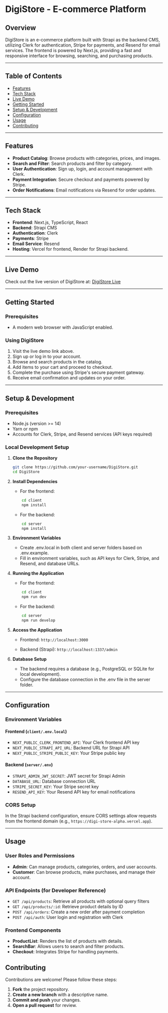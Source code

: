 # DigiStore - E-commerce Platform

## Overview

DigiStore is an e-commerce platform built with Strapi as the backend CMS, utilizing Clerk for authentication, Stripe for payments, and Resend for email services. The frontend is powered by Next.js, providing a fast and responsive interface for browsing, searching, and purchasing products.

---

## Table of Contents

- [Features](#features)
- [Tech Stack](#tech-stack)
- [Live Demo](#live-demo)
- [Getting Started](#getting-started)
- [Setup & Development](#setup--development)
- [Configuration](#configuration)
- [Usage](#usage)
- [Contributing](#contributing)

---

## Features

- **Product Catalog**: Browse products with categories, prices, and images.
- **Search and Filter**: Search products and filter by category.
- **User Authentication**: Sign up, login, and account management with Clerk.
- **Payment Integration**: Secure checkout and payments powered by Stripe.
- **Order Notifications**: Email notifications via Resend for order updates.

---

## Tech Stack

- **Frontend**: Next.js, TypeScript, React
- **Backend**: Strapi CMS
- **Authentication**: Clerk
- **Payments**: Stripe
- **Email Service**: Resend
- **Hosting**: Vercel for frontend, Render for Strapi backend.

---

## Live Demo

Check out the live version of DigiStore at: [DigiStore Live](https://digi-store-alpha.vercel.app)

---

## Getting Started

### Prerequisites

- A modern web browser with JavaScript enabled.

### Using DigiStore

1. Visit the live demo link above.
2. Sign up or log in to your account.
3. Browse and search products in the catalog.
4. Add items to your cart and proceed to checkout.
5. Complete the purchase using Stripe's secure payment gateway.
6. Receive email confirmation and updates on your order.

---

## Setup & Development

### Prerequisites

- Node.js (version >= 14)
- Yarn or npm
- Accounts for Clerk, Stripe, and Resend services (API keys required)

### Local Development Setup

1. **Clone the Repository**

   ```bash
   git clone https://github.com/your-username/DigiStore.git
   cd DigiStore
   ```

2. **Install Dependencies**

   - For the frontend:

   ```bash
       cd client
       npm install
   ```

   - For the backend:

   ```bash
       cd server
       npm install
   ```

3. **Environment Variables**

   - Create .env.local in both client and server folders based on .env.example.
   - Fill in environment variables, such as API keys for Clerk, Stripe, and Resend, and database URLs.

4. **Running the Application**

   - For the frontend:

   ```bash
       cd client
       npm run dev
   ```

   - For the backend:

   ```bash
       cd server
       npm run develop
   ```

5. **Access the Application**

   - Frontend: `http://localhost:3000`

   - Backend (Strapi): `http://localhost:1337/admin`

6. **Database Setup**

   - The backend requires a database (e.g., PostgreSQL or SQLite for local development).
   - Configure the database connection in the .env file in the server folder.

---

## Configuration

### Environment Variables

#### Frontend (`client/.env.local`)

- `NEXT_PUBLIC_CLERK_FRONTEND_API`: Your Clerk frontend API key
- `NEXT_PUBLIC_STRAPI_API_URL`: Backend URL for Strapi API
- `NEXT_PUBLIC_STRIPE_PUBLIC_KEY`: Your Stripe public key

#### Backend (`server/.env`)

- `STRAPI_ADMIN_JWT_SECRET`: JWT secret for Strapi Admin
- `DATABASE_URL`: Database connection URL
- `STRIPE_SECRET_KEY`: Your Stripe secret key
- `RESEND_API_KEY`: Your Resend API key for email notifications

### CORS Setup

In the Strapi backend configuration, ensure CORS settings allow requests from the frontend domain (e.g., `https://digi-store-alpha.vercel.app`).

---

## Usage

### User Roles and Permissions

- **Admin**: Can manage products, categories, orders, and user accounts.
- **Customer**: Can browse products, make purchases, and manage their account.

### API Endpoints (for Developer Reference)

- `GET /api/products`: Retrieve all products with optional query filters
- `GET /api/products/:id`: Retrieve product details by ID
- `POST /api/orders`: Create a new order after payment completion
- `POST /api/auth`: User login and registration with Clerk

### Frontend Components

- **ProductList**: Renders the list of products with details.
- **SearchBar**: Allows users to search and filter products.
- **Checkout**: Integrates Stripe for handling payments.

## Contributing

Contributions are welcome! Please follow these steps:

1. **Fork** the project repository.
2. **Create a new branch** with a descriptive name.
3. **Commit and push** your changes.
4. **Open a pull request** for review.
